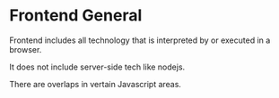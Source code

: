 # Frontend General

Frontend includes all technology that is interpreted by or executed in a browser.

It does not include server-side tech like nodejs.

There are overlaps in vertain Javascript areas.
